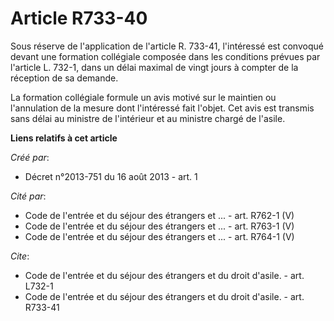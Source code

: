 # Article R733-40

Sous réserve de l'application de l'article R. 733-41, l'intéressé est convoqué devant une formation collégiale composée dans
les conditions prévues par l'article L. 732-1, dans un délai maximal de vingt jours à compter de la réception de sa demande. 

La formation collégiale formule un avis motivé sur le maintien ou l'annulation de la mesure dont l'intéressé fait l'objet.
Cet avis est transmis sans délai au ministre de l'intérieur et au ministre chargé de l'asile.

**Liens relatifs à cet article**

_Créé par_:

  - Décret n°2013-751 du 16 août 2013 - art. 1

_Cité par_:

  - Code de l'entrée et du séjour des étrangers et ... - art. R762-1 (V)
  - Code de l'entrée et du séjour des étrangers et ... - art. R763-1 (V)
  - Code de l'entrée et du séjour des étrangers et ... - art. R764-1 (V)

_Cite_:

  - Code de l'entrée et du séjour des étrangers et du droit d'asile. - art. L732-1
  - Code de l'entrée et du séjour des étrangers et du droit d'asile. - art. R733-41
